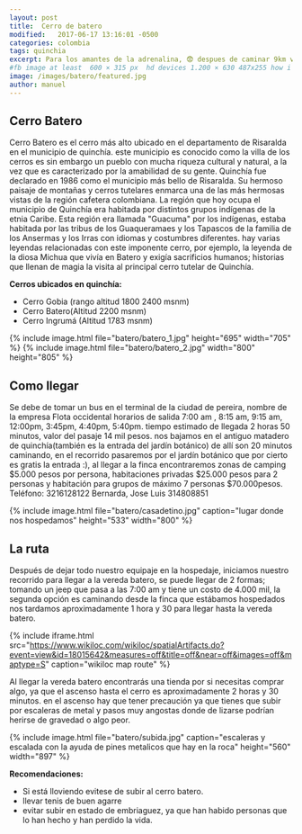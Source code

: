 ```yaml
---
layout: post
title:  Cerro de batero
modified:   2017-06-17 13:16:01 -0500
categories: colombia
tags: quinchia
excerpt: Para los amantes de la adrenalina, 😨 despues de caminar 9km veremos  una escalada de 150 metros por escalinatas pegadas a la roca 🗻 al final todo se recompensa con una linda vista de la villa de los cerros
#fb image at least  600 × 315 px  hd devices 1.200 × 630 487x255 how i see it
image: /images/batero/featured.jpg
author: manuel
---
```


## Cerro Batero

Cerro Batero es el cerro más alto ubicado en  el departamento de Risaralda en el municipio de quinchía. este municipio es conocido como la villa de los cerros  es sin embargo un pueblo con mucha riqueza cultural y natural, a la vez que es caracterizado por la amabilidad de su gente.
Quinchía fue declarado en 1986 como el  municipio más bello de Risaralda. Su hermoso paisaje de montañas y cerros tutelares enmarca una de las más hermosas vistas de la región cafetera colombiana. 
La región que hoy ocupa el municipio de Quinchía era habitada por distintos grupos indígenas de la etnia Caribe. Esta región era llamada "Guacuma" por los indígenas, estaba habitada por las tribus de los Guaqueramaes y los Tapascos de la familia de los Ansermas y los Irras con idiomas y costumbres diferentes.
hay varias leyendas relacionadas con este imponente cerro, por ejemplo, la leyenda de la diosa Michua que vivía en  Batero y exigía sacrificios humanos; historias que llenan de magia la visita al principal cerro tutelar de Quinchía.



__Cerros ubicados en quinchía:__
* Cerro Gobia (rango altitud  1800  2400 msnm)
* Cerro Batero(Altitud 2200 msnm)
* Cerro Ingrumá (Altitud 1783 msnm)


<amp-carousel 
    width="800"
    height="600"
    layout="responsive"
    type="slides"
    autoplay
    delay="2000">
    {% include image.html 
        file="batero/batero_1.jpg" 
        height="695" 
        width="705"
    %} 
     {% include image.html 
        file="batero/batero_2.jpg" 
        width="800"
        height="805"
    %} 
</amp-carousel>

## Como llegar

Se debe de tomar un bus en el terminal de la ciudad de pereira, nombre de la empresa Flota occidental horarios de salida 7:00 am , 8:15 am, 9:15 am, 12:00pm, 3:45pm,  4:40pm, 5:40pm. tiempo estimado de llegada 2 horas 50 minutos,  valor del pasaje 14 mil pesos. 
nos bajamos en el antiguo matadero de quinchía(también es la entrada del jardín botánico) de allí son 20 minutos caminando, en el recorrido pasaremos por el jardín botánico que por cierto es gratis la entrada :), al llegar a la finca encontraremos zonas de camping $5.000 pesos por persona, habitaciones privadas $25.000 pesos para 2 personas y habitación para grupos de  máximo 7 personas $70.000pesos.
Teléfono: 3216128122 Bernarda, Jose Luis 314808851


{% include image.html 
   file="batero/casadetino.jpg"
   caption="lugar donde nos hospedamos"
   height="533" 
   width="800"
%} 

## La ruta

Después de dejar todo nuestro equipaje en la hospedaje, iniciamos nuestro recorrido para llegar a la vereda batero, se puede llegar de 2 formas; tomando un jeep que pasa a las 7:00 am y tiene un costo de 4.000 mil, la segunda opción es caminando desde la finca que estábamos hospedados nos tardamos aproximadamente 1 hora y 30 para llegar hasta la vereda batero.

{% include iframe.html
    src="https://www.wikiloc.com/wikiloc/spatialArtifacts.do?event=view&id=18015642&measures=off&title=off&near=off&images=off&maptype=S"
    caption="wikiloc map route"
%}

Al llegar la vereda batero encontrarás una tienda por si necesitas comprar algo, ya que el ascenso hasta el cerro es aproximadamente 2 horas y 30 minutos.
en el ascenso hay que tener precaución ya que tienes que subir por escaleras de metal y pasos muy angostas donde de lizarse podrían herirse de gravedad o algo peor.

{% include image.html 
   file="batero/subida.jpg"
   caption="escaleras y escalada con la ayuda de pines metalicos que hay en la roca"
   height="560" 
   width="897"
%} 

__Recomendaciones:__

* Si está lloviendo evitese de subir al cerro batero.
* llevar tenis de buen agarre
* evitar subir en estado de embriaguez, ya que han habido personas que lo han hecho y han perdido la vida.






